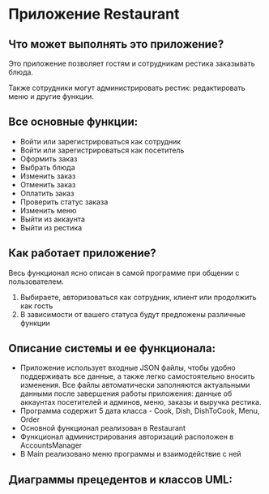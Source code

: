 # Приложение Restaurant

## Что может выполнять это приложение?
Это приложение позволяет гостям и сотрудникам рестика заказывать блюда.


Также сотрудники могут администрировать рестик: редактировать меню и другие функции.

## Все основные функции:
- Войти или зарегистрироваться как сотрудник
- Войти или зарегистрироваться как посетитель
- Оформить заказ
- Выбрать блюда
- Изменить заказ
- Отменить заказ
- Оплатить заказ
- Проверить статус заказа
- Изменить меню
- Выйти из аккаунта
- Выйти из рестика

## Как работает приложение?
Весь функционал ясно описан в самой программе при общении с пользователем.
1. Выбираете, авторизоваться как сотрудник, клиент или продолжить как гость
2. В зависимости от вашего статуса будут предложены различные функции

## Описание системы и ее функционала:
- Приложение использует входные JSON файлы, чтобы удобно поддерживать все данные, а также легко самостоятельно вносить изменения. Все файлы автоматически заполняются актуальными данными после завершения работы приложения: данные об аккаунтах посетителей и админов, меню, заказы и выручка рестика.
- Программа содержит 5 дата класса - Cook, Dish, DishToCook, Menu, Order
- Основной функционал реализован в Restaurant
- Функционал администрирования авторизаций расположен в AccountsManager
- В Main реализовано меню программы и взаимодействие с ней

## Диаграммы прецедентов и классов UML:
